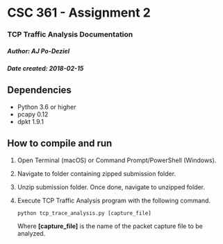 # CSC 361 - Assignment 2
### TCP Traffic Analysis Documentation

##### Author: AJ Po-Deziel
##### Date created: 2018-02-15

## Dependencies
- Python 3.6 or higher
- pcapy 0.12
- dpkt 1.9.1

## How to compile and run
1. Open Terminal (macOS) or Command Prompt/PowerShell (Windows).

2. Navigate to folder containing zipped submission folder.

3. Unzip submission folder. Once done, navigate to unzipped folder.

4. Execute TCP Traffic Analysis program with the following command.
    ```
    python tcp_trace_analysis.py [capture_file]
    ```
    
    Where **[capture_file]** is the name of the packet capture file to be analyzed.